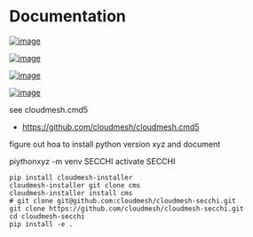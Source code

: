 Documentation
=============


[![image](https://img.shields.io/travis/TankerHQ/cloudmesh-secchi.svg?branch=master)](https://travis-ci.org/TankerHQ/cloudmesn-secchi)

[![image](https://img.shields.io/pypi/pyversions/cloudmesh-secchi.svg)](https://pypi.org/project/cloudmesh-secchi)

[![image](https://img.shields.io/pypi/v/cloudmesh-secchi.svg)](https://pypi.org/project/cloudmesh-secchi/)

[![image](https://img.shields.io/github/license/TankerHQ/python-cloudmesh-secchi.svg)](https://github.com/TankerHQ/python-cloudmesh-secchi/blob/master/LICENSE)

see cloudmesh.cmd5

* https://github.com/cloudmesh/cloudmesh.cmd5


figure out hoa to install python version xyz and document

piythonxyz -m venv SECCHI
activate SECCHI

```
pip install cloudmesh-installer
cloudmesh-installer git clone cms
cloudmesh-installer install cms
# git clone git@github.com:cloudmesh/cloudmesh-secchi.git
git clone https://github.com/cloudmesh/cloudmesh-secchi.git
cd cloudmesh-secchi
pip install -e . 
```
